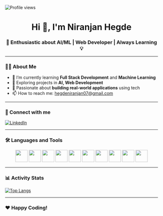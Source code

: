 <!-- Niranjan Hegde GitHub Profile README -->

![Profile views](https://komarev.com/ghpvc/?username=niranjanhegde-droid&color=blue)

<h1 align="center">Hi 👋, I'm Niranjan Hegde</h1>
<h3 align="center">🚀 Enthusiastic about AI/ML | Web Developer | Always Learning 💡</h3>

---

### 🙋‍♂️ About Me

- 🔭 I’m currently learning **Full Stack Development** and **Machine Learning**
- 🧠 Exploring projects in **AI, Web Development**
- 🌱 Passionate about **building real-world applications** using tech
- 📫 How to reach me: [hegdeniranjan07@gmail.com](mailto:hegdeniranjan07@gmail.com)

---

### 🤝 Connect with me
[![LinkedIn](https://img.shields.io/badge/LinkedIn-blue?style=flat-square&logo=linkedin)](https://www.linkedin.com/in/niranjanhegde04/)

---

### 🛠️ Languages and Tools

<p align="center">
  <img src="https://cdn.jsdelivr.net/gh/devicons/devicon/icons/html5/html5-original.svg" width="40" />
  <img src="https://cdn.jsdelivr.net/gh/devicons/devicon/icons/css3/css3-original.svg" width="40" />
  <img src="https://cdn.jsdelivr.net/gh/devicons/devicon/icons/javascript/javascript-original.svg" width="40" />
  <img src="https://cdn.jsdelivr.net/gh/devicons/devicon/icons/python/python-original.svg" width="40" />
  <img src="https://cdn.jsdelivr.net/gh/devicons/devicon/icons/react/react-original.svg" width="40" />
  <img src="https://cdn.jsdelivr.net/gh/devicons/devicon/icons/mysql/mysql-original.svg" width="40" />
  <img src="https://cdn.jsdelivr.net/gh/devicons/devicon/icons/git/git-original.svg" width="40" />
  <img src="https://cdn.jsdelivr.net/gh/devicons/devicon/icons/github/github-original.svg" width="40" />
  <img src="https://cdn.jsdelivr.net/gh/devicons/devicon/icons/java/java-original.svg" width="40" />
  <img src="https://cdn.jsdelivr.net/gh/devicons/devicon/icons/bootstrap/bootstrap-original.svg" width="40" />

</p>



---

### 📊 Activity Stats

[![Top Langs](https://github-readme-stats.vercel.app/api/top-langs/?username=niranjanhegde-droid&layout=compact&theme=tokyonight)](https://github.com/niranjanhegde-droid/github-readme-stats)

---

### ❤️ Happy Coding!
